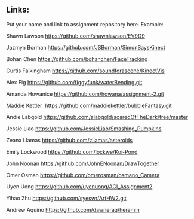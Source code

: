 
## Links:

Put your name and link to assignment repository here. Example:

Shawn Lawson    https://github.com/shawnlawson/EV9D9


Jazmyn Borman   https://github.com/JSBorman/SimonSaysKinect

Bohan Chen https://github.com/bohanchen/FaceTracking

Curtis Falkingham https://github.com/soundforascene/KinectVis

Alex Fig  https://github.com/figgyfunk/waterBending.git

Amanda Howanice https://github.com/howana/assignment-2.git

Maddie Kettler  https://github.com/maddiekettler/bubbleFantasy.git

Andie Labgold   https://github.com/alabgold/scaredOfTheDark/tree/master

Jessie Liao     https://github.com/JessieLiao/Smashing_Pumpkins

Zeana Llamas    https://github.com/zllamas/asteroids

Emily Lockwood  https://github.com/lockwe/Koi-Pond

John Noonan   https://github.com/JohnENoonan/DrawTogether

Omer Osman https://github.com/omerosman/osmano_Camera

Uyen Uong 		https://github.com/uyenuong/ACI_Assignment2

Yihao Zhu       https://github.com/syeswr/ArtHW2.git

Andrew Aquino   https://github.com/dawneraq/heremin
